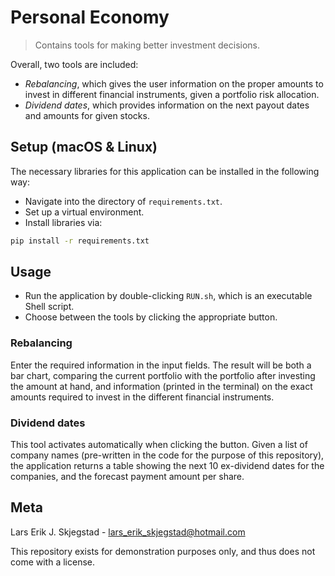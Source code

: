 # Personal Economy
> Contains tools for making better investment decisions. 

Overall, two tools are included:
* _Rebalancing_, which gives the user information on the proper amounts to invest in different financial instruments, given a portfolio risk allocation.
* _Dividend dates_, which provides information on the next payout dates and amounts for given stocks.

## Setup (macOS & Linux)
The necessary libraries for this application can be installed in the following way:
* Navigate into the directory of ``requirements.txt``.
* Set up a virtual environment.
* Install libraries via:
```sh
pip install -r requirements.txt
```

## Usage
* Run the application by double-clicking ``RUN.sh``, which is an executable Shell script.
* Choose between the tools by clicking the appropriate button.

### Rebalancing
Enter the required information in the input fields. The result will be both a bar chart, comparing the current portfolio with the portfolio after investing the amount at hand, and information (printed in the terminal) on the exact amounts required to invest in the different financial instruments.

### Dividend dates
This tool activates automatically when clicking the button. Given a list of company names (pre-written in the code for the purpose of this repository), the application returns a table showing the next 10 ex-dividend dates for the companies, and the forecast payment amount per share.

## Meta
Lars Erik J. Skjegstad - lars_erik_skjegstad@hotmail.com

This repository exists for demonstration purposes only, and thus does not come with a license.
